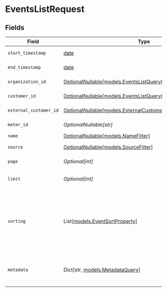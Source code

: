 # EventsListRequest


## Fields

| Field                                                                                                                                                                   | Type                                                                                                                                                                    | Required                                                                                                                                                                | Description                                                                                                                                                             |
| ----------------------------------------------------------------------------------------------------------------------------------------------------------------------- | ----------------------------------------------------------------------------------------------------------------------------------------------------------------------- | ----------------------------------------------------------------------------------------------------------------------------------------------------------------------- | ----------------------------------------------------------------------------------------------------------------------------------------------------------------------- |
| `start_timestamp`                                                                                                                                                       | [date](https://docs.python.org/3/library/datetime.html#date-objects)                                                                                                    | :heavy_minus_sign:                                                                                                                                                      | Filter events after this timestamp.                                                                                                                                     |
| `end_timestamp`                                                                                                                                                         | [date](https://docs.python.org/3/library/datetime.html#date-objects)                                                                                                    | :heavy_minus_sign:                                                                                                                                                      | Filter events before this timestamp.                                                                                                                                    |
| `organization_id`                                                                                                                                                       | [OptionalNullable[models.EventsListQueryParamOrganizationIDFilter]](../models/eventslistqueryparamorganizationidfilter.md)                                              | :heavy_minus_sign:                                                                                                                                                      | Filter by organization ID.                                                                                                                                              |
| `customer_id`                                                                                                                                                           | [OptionalNullable[models.EventsListQueryParamCustomerIDFilter]](../models/eventslistqueryparamcustomeridfilter.md)                                                      | :heavy_minus_sign:                                                                                                                                                      | Filter by customer ID.                                                                                                                                                  |
| `external_customer_id`                                                                                                                                                  | [OptionalNullable[models.ExternalCustomerIDFilter]](../models/externalcustomeridfilter.md)                                                                              | :heavy_minus_sign:                                                                                                                                                      | Filter by external customer ID.                                                                                                                                         |
| `meter_id`                                                                                                                                                              | *OptionalNullable[str]*                                                                                                                                                 | :heavy_minus_sign:                                                                                                                                                      | Filter by a meter filter clause.                                                                                                                                        |
| `name`                                                                                                                                                                  | [OptionalNullable[models.NameFilter]](../models/namefilter.md)                                                                                                          | :heavy_minus_sign:                                                                                                                                                      | Filter by event name.                                                                                                                                                   |
| `source`                                                                                                                                                                | [OptionalNullable[models.SourceFilter]](../models/sourcefilter.md)                                                                                                      | :heavy_minus_sign:                                                                                                                                                      | Filter by event source.                                                                                                                                                 |
| `page`                                                                                                                                                                  | *Optional[int]*                                                                                                                                                         | :heavy_minus_sign:                                                                                                                                                      | Page number, defaults to 1.                                                                                                                                             |
| `limit`                                                                                                                                                                 | *Optional[int]*                                                                                                                                                         | :heavy_minus_sign:                                                                                                                                                      | Size of a page, defaults to 10. Maximum is 100.                                                                                                                         |
| `sorting`                                                                                                                                                               | List[[models.EventSortProperty](../models/eventsortproperty.md)]                                                                                                        | :heavy_minus_sign:                                                                                                                                                      | Sorting criterion. Several criteria can be used simultaneously and will be applied in order. Add a minus sign `-` before the criteria name to sort by descending order. |
| `metadata`                                                                                                                                                              | Dict[str, [models.MetadataQuery](../models/metadataquery.md)]                                                                                                           | :heavy_minus_sign:                                                                                                                                                      | Filter by metadata key-value pairs. It uses the `deepObject` style, e.g. `?metadata[key]=value`.                                                                        |